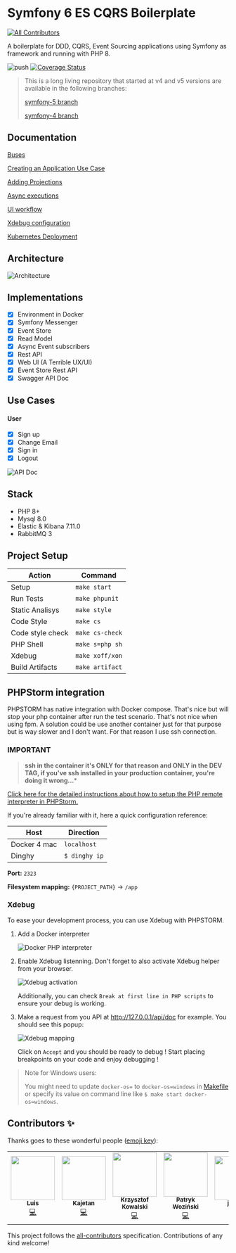 # Symfony 6 ES CQRS Boilerplate
<!-- ALL-CONTRIBUTORS-BADGE:START - Do not remove or modify this section -->
[![All Contributors](https://img.shields.io/badge/all_contributors-5-orange.svg?style=flat-square)](#contributors-)
<!-- ALL-CONTRIBUTORS-BADGE:END -->

A boilerplate for DDD, CQRS, Event Sourcing applications using Symfony as framework and running with PHP 8.

![push](https://github.com/jorge07/symfony-6-es-cqrs-boilerplate/workflows/push/badge.svg)
[![Coverage Status](https://coveralls.io/repos/github/jorge07/symfony-6-es-cqrs-boilerplate/badge.svg?branch=symfony-6)](https://coveralls.io/github/jorge07/symfony-5-es-cqrs-boilerplate)

> This is a long living repository that started at v4 and v5 versions are available in the following branches:
> 
> [symfony-5 branch](https://github.com/jorge07/symfony-6-es-cqrs-boilerplate/tree/symfony-5)
>
> [symfony-4 branch](https://github.com/jorge07/symfony-6-es-cqrs-boilerplate/tree/symfony-4)

## Documentation

[Buses](https://github.com/jorge07/symfony-6-es-cqrs-boilerplate/tree/master/doc/GetStarted/Buses.md)

[Creating an Application Use Case](https://github.com/jorge07/symfony-6-es-cqrs-boilerplate/tree/master/doc/GetStarted/UseCases.md)

[Adding Projections](https://github.com/jorge07/symfony-6-es-cqrs-boilerplate/tree/master/doc/GetStarted/Projections.md)

[Async executions](https://github.com/jorge07/symfony-6-es-cqrs-boilerplate/tree/master/doc/GetStarted/Async.md)

[UI workflow](https://github.com/jorge07/symfony-6-es-cqrs-boilerplate/blob/master/doc/Workflow.md)

[Xdebug configuration](https://github.com/jorge07/symfony-6-es-cqrs-boilerplate/blob/master/doc/GetStarted/Xdebug.md)

[Kubernetes Deployment](https://github.com/jorge07/symfony-6-es-cqrs-boilerplate/blob/master/doc/Deployment.md)

## Architecture

![Architecture](https://i.imgur.com/SzHgMft.png)

## Implementations

- [x] Environment in Docker
- [x] Symfony Messenger
- [x] Event Store
- [x] Read Model
- [x] Async Event subscribers
- [x] Rest API
- [x] Web UI (A Terrible UX/UI)
- [x] Event Store Rest API 
- [x] Swagger API Doc

## Use Cases

#### User
- [x] Sign up
- [x] Change Email
- [x] Sign in
- [x] Logout

![API Doc](https://i.imgur.com/DBZsPlE.png)

## Stack

- PHP 8+
- Mysql 8.0
- Elastic & Kibana 7.11.0
- RabbitMQ 3

## Project Setup


|    Action        	|     Command    |
|------------------	|---------------	|
|  Setup 	          | `make start`   |
|  Run Tests       	| `make phpunit` |
|  Static Analisys 	| `make style`  	|
|  Code Style      	| `make cs`     	|
|  Code style check	| `make cs-check`|
|  PHP Shell 	      | `make s=php sh`|
|  Xdebug 	         | `make xoff/xon`|
|  Build Artifacts   | `make artifact`|

## PHPStorm integration

PHPSTORM has native integration with Docker compose. That's nice but will stop your php container after run the test scenario. That's not nice when using fpm. A solution could be use another container just for that purpose but is way slower and I don't want. For that reason I use ssh connection.

### IMPORTANT

> **ssh in the container it's ONLY for that reason and ONLY in the DEV TAG, if you've ssh installed in your production container, you're doing it wrong...***

[Click here for the detailed instructions about how to setup the PHP remote interpreter in PHPStorm.](https://github.com/jorge07/alpine-php/blob/master/doc/IDE.md)

If you're already familiar with it, here a quick configuration reference:

|    Host          	|    Direction  |
|------------------	|--------------	|
|  Docker 4 mac 	   | `localhost`   |
|  Dinghy       	   | `$ dinghy ip` |

**Port:** `2323`

**Filesystem mapping:** `{PROJECT_PATH}` -> `/app`

### Xdebug

To ease your development process, you can use Xdebug with PHPSTORM.

1. Add a Docker interpreter

   ![Docker PHP interpreter](doc/docker-php-interpreter.png)

2. Enable Xdebug listenning. Don't forget to also activate Xdebug helper from your browser.
   
   ![Xdebug activation](doc/xdebug-activation.png)
   
   Additionally, you can check `Break at first line in PHP scripts` to ensure your debug is working.

3. Make a request from you API at http://127.0.0.1/api/doc for example. You should see this popup:

   ![Xdebug mapping](doc/xdebug-mapping.png)
   
   Click on `Accept` and you should be ready to debug ! Start placing breakpoints on your code and enjoy debugging !

> Note for Windows users:
>
> You might need to update `docker-os=` to `docker-os=windows` in [Makefile](makefile)
> or specify its value on command line like `$ make start docker-os=windows`.

## Contributors ✨

Thanks goes to these wonderful people ([emoji key](https://allcontributors.org/docs/en/emoji-key)):

<!-- ALL-CONTRIBUTORS-LIST:START - Do not remove or modify this section -->
<!-- prettier-ignore-start -->
<!-- markdownlint-disable -->
<table>
  <tr>
    <td align="center"><a href="http://tacon.eu"><img src="https://avatars2.githubusercontent.com/u/2017676?v=4" width="100px;" alt=""/><br /><sub><b>Luis</b></sub></a><br /><a href="https://github.com/jorge07/symfony-6-es-cqrs-boilerplate/commits?author=Lutacon" title="Code">💻</a></td>
    <td align="center"><a href="https://github.com/cv65kr"><img src="https://avatars0.githubusercontent.com/u/9404962?v=4" width="100px;" alt=""/><br /><sub><b>Kajetan</b></sub></a><br /><a href="https://github.com/jorge07/symfony-6-es-cqrs-boilerplate/commits?author=cv65kr" title="Code">💻</a></td>
    <td align="center"><a href="https://coderslab.pl"><img src="https://avatars0.githubusercontent.com/u/2781079?v=4" width="100px;" alt=""/><br /><sub><b>Krzysztof Kowalski</b></sub></a><br /><a href="https://github.com/jorge07/symfony-6-es-cqrs-boilerplate/commits?author=kowalk" title="Code">💻</a></td>
    <td align="center"><a href="http://patryk.it"><img src="https://avatars3.githubusercontent.com/u/17459288?v=4" width="100px;" alt=""/><br /><sub><b>Patryk Woziński</b></sub></a><br /><a href="https://github.com/jorge07/symfony-6-es-cqrs-boilerplate/commits?author=patrykwozinski" title="Code">💻</a></td>
    <td align="center"><a href="https://github.com/jon-ht"><img src="https://avatars3.githubusercontent.com/u/17051512?v=4" width="100px;" alt=""/><br /><sub><b>jon-ht</b></sub></a><br /><a href="https://github.com/jorge07/symfony-6-es-cqrs-boilerplate/commits?author=jon-ht" title="Code">💻</a></td>
  </tr>
</table>

<!-- markdownlint-enable -->
<!-- prettier-ignore-end -->
<!-- ALL-CONTRIBUTORS-LIST:END -->

This project follows the [all-contributors](https://github.com/all-contributors/all-contributors) specification. Contributions of any kind welcome!
